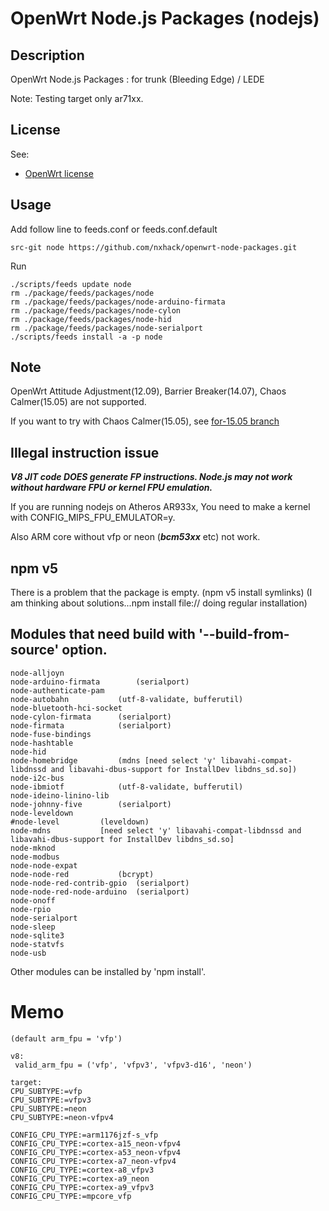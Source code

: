 # OpenWrt Node.js Packages (nodejs)

## Description

OpenWrt Node.js Packages : for trunk (Bleeding Edge) / LEDE

Note: Testing target only ar71xx.

## License

See:
- [OpenWrt license](http://wiki.openwrt.org/about/license)

## Usage

Add follow line to feeds.conf or feeds.conf.default
```
src-git node https://github.com/nxhack/openwrt-node-packages.git
```

Run
```
./scripts/feeds update node
rm ./package/feeds/packages/node
rm ./package/feeds/packages/node-arduino-firmata
rm ./package/feeds/packages/node-cylon
rm ./package/feeds/packages/node-hid
rm ./package/feeds/packages/node-serialport
./scripts/feeds install -a -p node
```

## Note
OpenWrt Attitude Adjustment(12.09), Barrier Breaker(14.07), Chaos Calmer(15.05) are not supported.

If you want to try with Chaos Calmer(15.05), see [for-15.05 branch](https://github.com/nxhack/openwrt-node-packages/tree/for-15.05)


## Illegal instruction issue

***V8 JIT code DOES generate FP instructions. Node.js may not work without hardware FPU or kernel FPU emulation.***

If you are running nodejs on Atheros AR933x, You need to make a kernel with CONFIG_MIPS_FPU_EMULATOR=y.

Also ARM core without vfp or neon (***bcm53xx*** etc) not work.

## npm v5
There is a problem that the package is empty. (npm v5 install symlinks)
(I am thinking about solutions...npm install file:// doing regular installation)

## Modules that need build with '--build-from-source' option.
```
node-alljoyn
node-arduino-firmata		(serialport)
node-authenticate-pam
node-autobahn			(utf-8-validate, bufferutil)
node-bluetooth-hci-socket
node-cylon-firmata		(serialport)
node-firmata			(serialport)
node-fuse-bindings
node-hashtable
node-hid
node-homebridge			(mdns [need select 'y' libavahi-compat-libdnssd and libavahi-dbus-support for InstallDev libdns_sd.so])
node-i2c-bus
node-ibmiotf			(utf-8-validate, bufferutil)
node-ideino-linino-lib
node-johnny-five		(serialport)
node-leveldown
#node-level			(leveldown)
node-mdns			[need select 'y' libavahi-compat-libdnssd and libavahi-dbus-support for InstallDev libdns_sd.so]
node-mknod
node-modbus
node-node-expat
node-node-red			(bcrypt)
node-node-red-contrib-gpio	(serialport)
node-node-red-node-arduino	(serialport)
node-onoff
node-rpio
node-serialport
node-sleep
node-sqlite3
node-statvfs
node-usb
```
Other modules can be installed by 'npm install'.

# Memo
```
(default arm_fpu = 'vfp')

v8:
 valid_arm_fpu = ('vfp', 'vfpv3', 'vfpv3-d16', 'neon')

target:
CPU_SUBTYPE:=vfp
CPU_SUBTYPE:=vfpv3
CPU_SUBTYPE:=neon
CPU_SUBTYPE:=neon-vfpv4

CONFIG_CPU_TYPE:=arm1176jzf-s_vfp
CONFIG_CPU_TYPE:=cortex-a15_neon-vfpv4
CONFIG_CPU_TYPE:=cortex-a53_neon-vfpv4
CONFIG_CPU_TYPE:=cortex-a7_neon-vfpv4
CONFIG_CPU_TYPE:=cortex-a8_vfpv3
CONFIG_CPU_TYPE:=cortex-a9_neon
CONFIG_CPU_TYPE:=cortex-a9_vfpv3
CONFIG_CPU_TYPE:=mpcore_vfp
```
